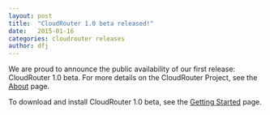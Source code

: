 ```yaml
---
layout: post
title:  "CloudRouter 1.0 beta released!"
date:   2015-01-16
categories: cloudrouter releases
author: dfj
---
```



We are proud to announce the public availability of our first release: CloudRouter 1.0 beta. For more details on the CloudRouter Project, see the [About](/about/) page.

To download and install CloudRouter 1.0 beta, see the [Getting Started](/getting-started/) page.
